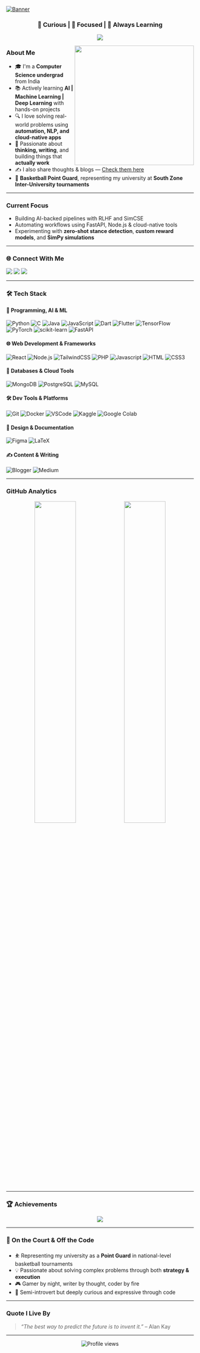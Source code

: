 [![Banner](https://capsule-render.vercel.app/api?type=waving&color=gradient&height=250&section=header&text=Hey%20there!%20I'm%20Balavardhan%20👋&fontSize=35&fontAlign=50&fontColor=fff)](https://github.com/Vardhan1536)

<h3 align="center">🧠 Curious | 🎯 Focused | 🚀 Always Learning</h3>
<p align="center">
  <img src="https://readme-typing-svg.herokuapp.com?font=Fira+Code&weight=600&pause=1000&center=true&width=435&lines=CS+Student+from+India;Passionate+about+AI+%26+Full+Stack;Exploring+new+domains+every+day;Let's+build+something+awesome!" />
</p>

<img align="right" src="https://media.giphy.com/media/L1R1tvI9svkIWwpVYr/giphy.gif" width="320"/>


### About Me
- 🎓 I'm a **Computer Science undergrad** from India  
- 📚 Actively learning **AI | Machine Learning | Deep Learning** with hands-on projects  
- 🔍 I love solving real-world problems using **automation, NLP, and cloud-native apps**
- 🧠 Passionate about **thinking, writing**, and building things that **actually work**
- ✍️ I also share thoughts & blogs — [Check them here](https://medium.com/@balavardhan1536)
- 🏀 **Basketball Point Guard**, representing my university at **South Zone Inter-University tournaments**

---

### Current Focus

-  Building AI-backed pipelines with RLHF and SimCSE  
-  Automating workflows using FastAPI, Node.js & cloud-native tools  
-  Experimenting with **zero-shot stance detection**, **custom reward models**, and **SimPy simulations**

---

### 🌐 Connect With Me

<p align="left">
  <a href="https://www.linkedin.com/in/vardhan1536/" target="_blank"><img src="https://img.shields.io/badge/LinkedIn-%230077B5.svg?style=for-the-badge&logo=linkedin&logoColor=white"/></a>
  <a href="mailto:balavardhantummalacherla@gmail.com"><img src="https://img.shields.io/badge/Gmail-%23EA4335.svg?style=for-the-badge&logo=gmail&logoColor=white"/></a>
  <a href="https://balavardhanportfolio.vercel.app/"><img src="https://img.shields.io/badge/Portfolio-%23ff6600.svg?style=for-the-badge&logo=firefox&logoColor=white"/></a>
</p>

---

### 🛠️ Tech Stack

#### 🧠 Programming, AI & ML
![Python](https://img.shields.io/badge/Python-%233776AB.svg?style=for-the-badge&logo=python&logoColor=white)
![C](https://img.shields.io/badge/C-%2300599C.svg?style=for-the-badge&logo=c&logoColor=white)
![Java](https://img.shields.io/badge/Java-ED8B00?style=for-the-badge&logo=openjdk&logoColor=white)
![JavaScript](https://img.shields.io/badge/JavaScript-%23F7DF1E.svg?style=for-the-badge&logo=javascript&logoColor=black)
![Dart](https://img.shields.io/badge/Dart-0175C2?style=for-the-badge&logo=dart&logoColor=white)
![Flutter](https://img.shields.io/badge/Flutter-02569B?style=for-the-badge&logo=flutter&logoColor=white)
![TensorFlow](https://img.shields.io/badge/TensorFlow-FF6F00?style=for-the-badge&logo=tensorflow&logoColor=white)
![PyTorch](https://img.shields.io/badge/PyTorch-%23EE4C2C.svg?style=for-the-badge&logo=PyTorch&logoColor=white)
![scikit-learn](https://img.shields.io/badge/Scikit--Learn-%23F7931E.svg?style=for-the-badge&logo=scikit-learn&logoColor=white)
![FastAPI](https://img.shields.io/badge/FastAPI-009688?style=for-the-badge&logo=fastapi&logoColor=white)

#### 🌐 Web Development & Frameworks
![React](https://img.shields.io/badge/React-20232A?style=for-the-badge&logo=react&logoColor=61DAFB)
![Node.js](https://img.shields.io/badge/Node.js-339933?style=for-the-badge&logo=nodedotjs&logoColor=white)
![TailwindCSS](https://img.shields.io/badge/TailwindCSS-06B6D4?style=for-the-badge&logo=tailwindcss&logoColor=white)
![PHP](https://img.shields.io/badge/php-%23777BB4.svg?style=for-the-badge&logo=php&logoColor=white)
![Javascript](https://img.shields.io/badge/Javascript-F0DB4F?style=for-the-badge&labelColor=black&logo=javascript&logoColor=F0DB4F)
![HTML](https://img.shields.io/badge/HTML5-E34F26?style=for-the-badge&logo=html5&logoColor=white)
![CSS3](https://img.shields.io/badge/CSS3-1572B6?style=for-the-badge&logo=css3&logoColor=white)

#### 🧩 Databases & Cloud Tools
![MongoDB](https://img.shields.io/badge/MongoDB-4EA94B?style=for-the-badge&logo=mongodb&logoColor=white)
![PostgreSQL](https://img.shields.io/badge/Postgres-%23316192.svg?style=for-the-badge&logo=postgresql&logoColor=white)
![MySQL](https://img.shields.io/badge/mysql-%2300f.svg?style=for-the-badge&logo=mysql&logoColor=white)

#### 🛠️ Dev Tools & Platforms
![Git](https://img.shields.io/badge/Git-F05032?style=for-the-badge&logo=git&logoColor=white)
![Docker](https://img.shields.io/badge/Docker-2496ED?style=for-the-badge&logo=docker&logoColor=white)
![VSCode](https://img.shields.io/badge/VSCode-007ACC?style=for-the-badge&logo=visualstudiocode&logoColor=white)
![Kaggle](https://img.shields.io/badge/Kaggle-20BEFF?style=for-the-badge&logo=kaggle&logoColor=white)
![Google Colab](https://img.shields.io/badge/Colab-F9AB00?style=for-the-badge&logo=googlecolab&logoColor=black)

#### 🎨 Design & Documentation
![Figma](https://img.shields.io/badge/Figma-F24E1E?style=for-the-badge&logo=figma&logoColor=white)
![LaTeX](https://img.shields.io/badge/latex-%23008080.svg?style=for-the-badge&logo=latex&logoColor=white)

#### ✍️ Content & Writing
![Blogger](https://img.shields.io/badge/Blogger-FF5722?style=for-the-badge&logo=blogger&logoColor=white)
![Medium](https://img.shields.io/badge/Medium-12100E?style=for-the-badge&logo=medium&logoColor=white)

---

### GitHub Analytics

<p align="center">
  <img width="47%" src="https://github-readme-stats.vercel.app/api?username=Vardhan1536&show_icons=true&theme=tokyonight&hide_border=true"/>
  <img width="47%" src="https://github-readme-stats.vercel.app/api/top-langs/?username=Vardhan1536&layout=compact&theme=tokyonight&hide_border=true"/>
</p>

---

### 🏆 Achievements

<p align="center">
  <img src="https://github-profile-trophy.vercel.app/?username=Vardhan1536&theme=gruvbox&no-frame=true&margin-w=8"/>
</p>

---

### 🎯 On the Court & Off the Code

- ⛹️ Representing my university as a **Point Guard** in national-level basketball tournaments 
- 💡 Passionate about solving complex problems through both **strategy & execution**
- 🎮 Gamer by night, writer by thought, coder by fire  
- 🧩 Semi-introvert but deeply curious and expressive through code

---

### Quote I Live By

> *“The best way to predict the future is to invent it.”* – Alan Kay

---

<p align="center">
  <img src="https://komarev.com/ghpvc/?username=Vardhan1536&style=for-the-badge&color=blueviolet" alt="Profile views" />
</p>

